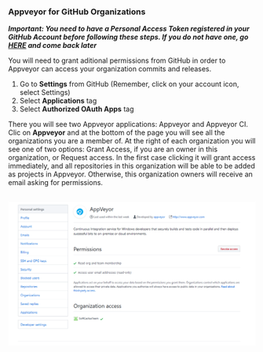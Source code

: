 ### Appveyor for GitHub Organizations <br>

***Important: You need to have a Personal Access Token registered in your GitHub Account before following these steps. 
If you do not have one, go [HERE](https://jony635.github.io/Automated-Builds-with-Appveyor/publishing_files) and come back later***

You will need to grant aditional permissions from GitHub in order to Appveyor can access your organization commits and releases.

1. Go to **Settings** from GitHub (Remember, click on your account icon, select Settings)
2. Select **Applications** tag
3. Select **Authorized OAuth Apps** tag

There you will see two Appveyor applications: Appveyor and Appveyor CI. Clic on **Appveyor** and at the bottom of the page you will see all the organizations you are a member of. 
At the right of each organization you will see one of two options: Grant Access, if you are an owner in this organization, or Request access. In the first case clicking it will grant access immediately, and all repositories in this organization will be able to be added as projects in Appveyor. Otherwise, this organization owners will receive an email asking for permissions. 
<br> <br>

![Organizations](https://github.com/Jony635/Automated-Builds-with-Appveyor/blob/master/docs/images/organizations.png?raw=true)


